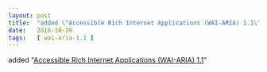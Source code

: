 ```yaml
---
layout: post
title:  "added \"Accessible Rich Internet Applications (WAI-ARIA) 1.1\""
date:   2016-10-28
tags:   [ wai-aria-1.1 ]
---
```


added "[Accessible Rich Internet Applications (WAI-ARIA) 1.1](/spec/wai-aria-1.1)"

